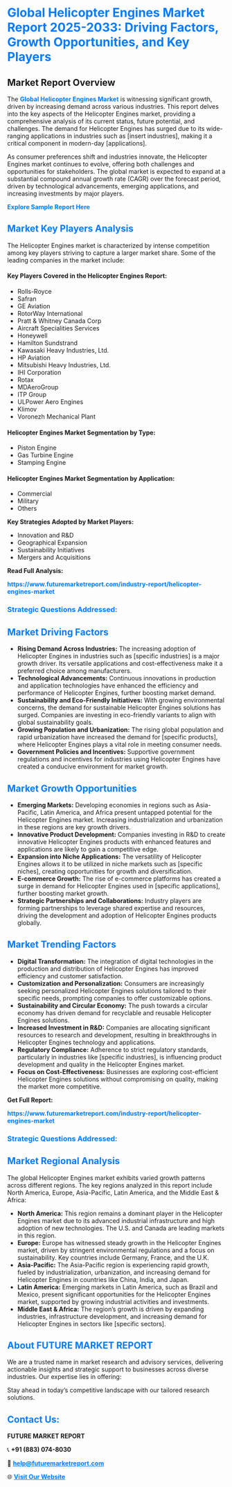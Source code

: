 <h1 style="color: #007BFF;">Global Helicopter Engines Market Report 2025-2033: Driving Factors, Growth Opportunities, and Key Players</h1>

<section id="overview">
<h2>Market Report Overview</h2>
<p>The <a href="https://www.futuremarketreport.com/industry-report/helicopter-engines-market" style="color: #007BFF; text-decoration: none;"><strong>Global Helicopter Engines Market</strong></a> is witnessing significant growth, driven by increasing demand across various industries. This report delves into the key aspects of the Helicopter Engines market, providing a comprehensive analysis of its current status, future potential, and challenges. The demand for Helicopter Engines has surged due to its wide-ranging applications in industries such as [insert industries], making it a critical component in modern-day [applications].</p>
<p>As consumer preferences shift and industries innovate, the Helicopter Engines market continues to evolve, offering both challenges and opportunities for stakeholders. The global market is expected to expand at a substantial compound annual growth rate (CAGR) over the forecast period, driven by technological advancements, emerging applications, and increasing investments by major players.</p>
</section>

<section id="overview">
<p><a href="https://www.futuremarketreport.com/request-sample/reportId=52694" style="color: #007BFF; text-decoration: none;"><strong>Explore Sample Report Here</strong></a></p>
</section>

<section id="key-players">
<h2 style="color: #007BFF;">Market Key Players Analysis</h2>
<p>The Helicopter Engines market is characterized by intense competition among key players striving to capture a larger market share. Some of the leading companies in the market include:</p>
<h4>Key Players Covered in the Helicopter Engines Report:</h4>
<ul><li>Rolls-Royce</li><li>Safran</li><li>GE Aviation</li><li>RotorWay International</li><li>Pratt &amp; Whitney Canada Corp</li><li>Aircraft Specialities Services</li><li>Honeywell</li><li>Hamilton Sundstrand</li><li>Kawasaki Heavy Industries, Ltd.</li><li>HP Aviation</li><li>Mitsubishi Heavy Industries, Ltd.</li><li>IHI Corporation</li><li>Rotax</li><li>MDAeroGroup</li><li>ITP Group</li><li>ULPower Aero Engines</li><li>Klimov</li><li>Voronezh Mechanical Plant</li></ul>
<h4>Helicopter Engines Market Segmentation by Type:</h4>
<ul><li>Piston Engine</li><li>Gas Turbine Engine</li><li>Stamping Engine</li></ul>

<h4>Helicopter Engines Market Segmentation by Application:</h4>
<ul><li>Commercial</li><li>Military</li><li>Others</li></ul>
<p><strong>Key Strategies Adopted by Market Players:</strong></p>
<ul>
<li>Innovation and R&D</li>
<li>Geographical Expansion</li>
<li>Sustainability Initiatives</li>
<li>Mergers and Acquisitions</li>
</ul>
</section>

<section>
<p><strong>Read Full Analysis: </strong></p><a href="https://www.futuremarketreport.com/industry-report/helicopter-engines-market" style="color: #007BFF; text-decoration: none;"><strong>https://www.futuremarketreport.com/industry-report/helicopter-engines-market</strong></a>
<h3 style="color: #007BFF;">Strategic Questions Addressed:</h3>
</section>

<section id="driving-factors">
<h2 style="color: #007BFF;">Market Driving Factors</h2>
<ul>
<li><strong>Rising Demand Across Industries:</strong> The increasing adoption of Helicopter Engines in industries such as [specific industries] is a major growth driver. Its versatile applications and cost-effectiveness make it a preferred choice among manufacturers.</li>
<li><strong>Technological Advancements:</strong> Continuous innovations in production and application technologies have enhanced the efficiency and performance of Helicopter Engines, further boosting market demand.</li>
<li><strong>Sustainability and Eco-Friendly Initiatives:</strong> With growing environmental concerns, the demand for sustainable Helicopter Engines solutions has surged. Companies are investing in eco-friendly variants to align with global sustainability goals.</li>
<li><strong>Growing Population and Urbanization:</strong> The rising global population and rapid urbanization have increased the demand for [specific products], where Helicopter Engines plays a vital role in meeting consumer needs.</li>
<li><strong>Government Policies and Incentives:</strong> Supportive government regulations and incentives for industries using Helicopter Engines have created a conducive environment for market growth.</li>
</ul>
</section>

<section id="growth-opportunities">
<h2 style="color: #007BFF;">Market Growth Opportunities</h2>
<ul>
<li><strong>Emerging Markets:</strong> Developing economies in regions such as Asia-Pacific, Latin America, and Africa present untapped potential for the Helicopter Engines market. Increasing industrialization and urbanization in these regions are key growth drivers.</li>
<li><strong>Innovative Product Development:</strong> Companies investing in R&D to create innovative Helicopter Engines products with enhanced features and applications are likely to gain a competitive edge.</li>
<li><strong>Expansion into Niche Applications:</strong> The versatility of Helicopter Engines allows it to be utilized in niche markets such as [specific niches], creating opportunities for growth and diversification.</li>
<li><strong>E-commerce Growth:</strong> The rise of e-commerce platforms has created a surge in demand for Helicopter Engines used in [specific applications], further boosting market growth.</li>
<li><strong>Strategic Partnerships and Collaborations:</strong> Industry players are forming partnerships to leverage shared expertise and resources, driving the development and adoption of Helicopter Engines products globally.</li>
</ul>
</section>

<section id="trending-factors">
<h2 style="color: #007BFF;">Market Trending Factors</h2>
<ul>
<li><strong>Digital Transformation:</strong> The integration of digital technologies in the production and distribution of Helicopter Engines has improved efficiency and customer satisfaction.</li>
<li><strong>Customization and Personalization:</strong> Consumers are increasingly seeking personalized Helicopter Engines solutions tailored to their specific needs, prompting companies to offer customizable options.</li>
<li><strong>Sustainability and Circular Economy:</strong> The push towards a circular economy has driven demand for recyclable and reusable Helicopter Engines solutions.</li>
<li><strong>Increased Investment in R&D:</strong> Companies are allocating significant resources to research and development, resulting in breakthroughs in Helicopter Engines technology and applications.</li>
<li><strong>Regulatory Compliance:</strong> Adherence to strict regulatory standards, particularly in industries like [specific industries], is influencing product development and quality in the Helicopter Engines market.</li>
<li><strong>Focus on Cost-Effectiveness:</strong> Businesses are exploring cost-efficient Helicopter Engines solutions without compromising on quality, making the market more competitive.</li>
</ul>
</section>

<section>
<p><strong>Get Full Report: </strong></p><a href="https://www.futuremarketreport.com/industry-report/helicopter-engines-market" style="color: #007BFF; text-decoration: none;"><strong>https://www.futuremarketreport.com/industry-report/helicopter-engines-market</strong></a>
<h3 style="color: #007BFF;">Strategic Questions Addressed:</h3>
</section>


<section id="regional-analysis">
<h2 style="color: #007BFF;">Market Regional Analysis</h2>
<p>The global Helicopter Engines market exhibits varied growth patterns across different regions. The key regions analyzed in this report include North America, Europe, Asia-Pacific, Latin America, and the Middle East & Africa:</p>
<ul>
<li><strong>North America:</strong> This region remains a dominant player in the Helicopter Engines market due to its advanced industrial infrastructure and high adoption of new technologies. The U.S. and Canada are leading markets in this region.</li>
<li><strong>Europe:</strong> Europe has witnessed steady growth in the Helicopter Engines market, driven by stringent environmental regulations and a focus on sustainability. Key countries include Germany, France, and the U.K.</li>
<li><strong>Asia-Pacific:</strong> The Asia-Pacific region is experiencing rapid growth, fueled by industrialization, urbanization, and increasing demand for Helicopter Engines in countries like China, India, and Japan.</li>
<li><strong>Latin America:</strong> Emerging markets in Latin America, such as Brazil and Mexico, present significant opportunities for the Helicopter Engines market, supported by growing industrial activities and investments.</li>
<li><strong>Middle East & Africa:</strong> The region’s growth is driven by expanding industries, infrastructure development, and increasing demand for Helicopter Engines in sectors like [specific sectors].</li>
</ul>
</section>

<footer>
<h2 style="color: #007BFF;">About FUTURE MARKET REPORT</h2>
<p>We are a trusted name in market research and advisory services, delivering actionable insights and strategic support to businesses across diverse industries. Our expertise lies in offering:</p>

<p>Stay ahead in today’s competitive landscape with our tailored research solutions.</p>

<h2 style="color: #007BFF;">Contact Us:</h2>
<p><strong>FUTURE MARKET REPORT</strong></p>
<p>📞 <strong>+91 (883) 074-8030</strong></p>
<p>📧 <strong><a href="mailto:help@futuremarketreport.com" style="color: #007BFF;">help@futuremarketreport.com</a></strong></p>
<p>🌐 <strong><a href="https://www.futuremarketreport.com/" style="color: #007BFF;">Visit Our Website</a></strong></p>
</footer>